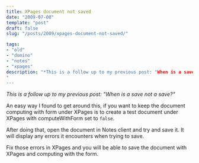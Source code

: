 ```yaml
---
title: XPages document not saved 
date: "2009-07-08"
template: "post"
draft: false
slug: "/posts/2009/xpages-document-not-saved/"

tags:
- "old"
- "domino"
- "notes"
- "xpages"
description: "*This is a follow up to my previous post: "When is a save not a save?"*"
---
```

*This is a follow up to my previous post: "When is a save not a save?"*

An easy way I found to get around this, if you want to keep the document computing with form under XPages is to create a test document under XPages with computeWithForm set to `false`.

After doing that, open the document in Notes client and try and save it.  It will display any errors it encounters when trying to save.

Fix those errors in XPages and you will be able to save the document with XPages and computing with the form.